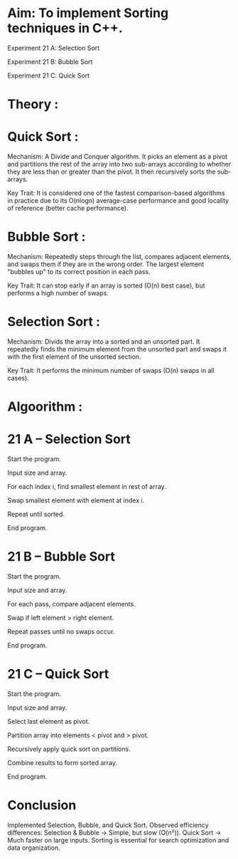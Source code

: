 # Aim: To implement Sorting techniques in C++.

Experiment 21 A: Selection Sort

Experiment 21 B: Bubble Sort

Experiment 21 C: Quick Sort

# Theory : 

# Quick Sort :
Mechanism: A Divide and Conquer algorithm. It picks an element as a pivot and partitions the rest of the array into two sub-arrays according to whether they are less than or greater than the pivot. It then recursively sorts the sub-arrays.

Key Trait: It is considered one of the fastest comparison-based algorithms in practice due to its O(nlogn) average-case performance and good locality of reference (better cache performance).

# Bubble Sort : 
Mechanism: Repeatedly steps through the list, compares adjacent elements, and swaps them if they are in the wrong order. The largest element "bubbles up" to its correct position in each pass.

Key Trait: It can stop early if an array is sorted (O(n) best case), but performs a high number of swaps.

# Selection Sort :
Mechanism: Divids the array into a sorted and an unsorted part. It repeatedly finds the minimum element from the unsorted part and swaps it with the first element of the unsorted section.


Key Trait: It performs the minimum number of swaps (O(n) swaps in all cases).

# Algoorithm :

# 21 A – Selection Sort

Start the program.

Input size and array.

For each index i, find smallest element in rest of array.

Swap smallest element with element at index i.

Repeat until sorted.

End program.

# 21 B – Bubble Sort

Start the program.

Input size and array.

For each pass, compare adjacent elements.

Swap if left element > right element.

Repeat passes until no swaps occur.

End program.

# 21 C – Quick Sort

Start the program.

Input size and array.

Select last element as pivot.

Partition array into elements < pivot and > pivot.

Recursively apply quick sort on partitions.

Combine results to form sorted array.

End program.

# Conclusion
Implemented Selection, Bubble, and Quick Sort.
Observed efficiency differences:
Selection & Bubble → Simple, but slow (O(n²)).
Quick Sort → Much faster on large inputs.
Sorting is essential for search optimization and data organization.

